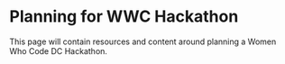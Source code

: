 <h1>Planning for WWC Hackathon</h1>
This page will contain resources and content around planning a Women Who Code DC Hackathon. 

